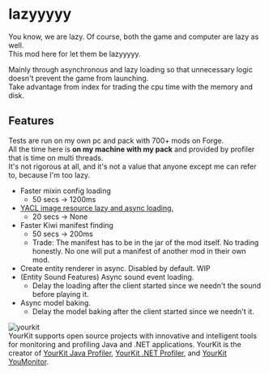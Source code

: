 # lazyyyyy
  
You know, we are lazy. Of course, both the game and computer are lazy as well.  
This mod here for let them be lazyyyyy.  
  
Mainly through asynchronous and lazy loading so that unnecessary logic doesn't prevent the game from launching.  
Take advantage from index for trading the cpu time with the memory and disk.  

## Features
Tests are run on my own pc and pack with 700+ mods on Forge.  
All the time here is **on my machine with my pack** and provided by profiler that is time on multi threads.  
It's not rigorous at all, and it's not a value that anyone except me can refer to, because I'm too lazy.  

- Faster mixin config loading
    - 50 secs → 1200ms
- [YACL image resource lazy and async loading. ](https://github.com/isXander/YetAnotherConfigLib/issues/218)
    - 20 secs → None
- Faster Kiwi manifest finding
    - 50 secs -> 200ms
    - Trade: The manifest has to be in the jar of the mod itself. No trading honestly. No one will put a manifest of another mod in their own mod.
- Create entity renderer in async. Disabled by default. WIP
- (Entity Sound Features) Async sound event loading.
  - Delay the loading after the client started since we needn't the sound before playing it.
- Async model baking.
  - Delay the model baking after the client started since we needn't it.
  
  
  
![yourkit](https://www.yourkit.com/images/yklogo.png)  
YourKit supports open source projects with innovative and intelligent tools
for monitoring and profiling Java and .NET applications.
YourKit is the creator of <a href="https://www.yourkit.com/java/profiler/">YourKit Java Profiler</a>,
<a href="https://www.yourkit.com/dotnet-profiler/">YourKit .NET Profiler</a>,
and <a href="https://www.yourkit.com/youmonitor/">YourKit YouMonitor</a>.
